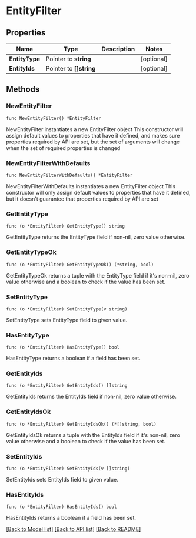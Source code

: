 # EntityFilter

## Properties

Name | Type | Description | Notes
------------ | ------------- | ------------- | -------------
**EntityType** | Pointer to **string** |  | [optional] 
**EntityIds** | Pointer to **[]string** |  | [optional] 

## Methods

### NewEntityFilter

`func NewEntityFilter() *EntityFilter`

NewEntityFilter instantiates a new EntityFilter object
This constructor will assign default values to properties that have it defined,
and makes sure properties required by API are set, but the set of arguments
will change when the set of required properties is changed

### NewEntityFilterWithDefaults

`func NewEntityFilterWithDefaults() *EntityFilter`

NewEntityFilterWithDefaults instantiates a new EntityFilter object
This constructor will only assign default values to properties that have it defined,
but it doesn't guarantee that properties required by API are set

### GetEntityType

`func (o *EntityFilter) GetEntityType() string`

GetEntityType returns the EntityType field if non-nil, zero value otherwise.

### GetEntityTypeOk

`func (o *EntityFilter) GetEntityTypeOk() (*string, bool)`

GetEntityTypeOk returns a tuple with the EntityType field if it's non-nil, zero value otherwise
and a boolean to check if the value has been set.

### SetEntityType

`func (o *EntityFilter) SetEntityType(v string)`

SetEntityType sets EntityType field to given value.

### HasEntityType

`func (o *EntityFilter) HasEntityType() bool`

HasEntityType returns a boolean if a field has been set.

### GetEntityIds

`func (o *EntityFilter) GetEntityIds() []string`

GetEntityIds returns the EntityIds field if non-nil, zero value otherwise.

### GetEntityIdsOk

`func (o *EntityFilter) GetEntityIdsOk() (*[]string, bool)`

GetEntityIdsOk returns a tuple with the EntityIds field if it's non-nil, zero value otherwise
and a boolean to check if the value has been set.

### SetEntityIds

`func (o *EntityFilter) SetEntityIds(v []string)`

SetEntityIds sets EntityIds field to given value.

### HasEntityIds

`func (o *EntityFilter) HasEntityIds() bool`

HasEntityIds returns a boolean if a field has been set.


[[Back to Model list]](../README.md#documentation-for-models) [[Back to API list]](../README.md#documentation-for-api-endpoints) [[Back to README]](../README.md)


